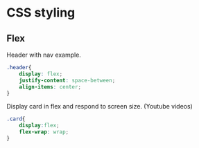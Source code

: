 # CSS styling

## Flex
Header with nav example.

```css
.header{
    display: flex;
    justify-content: space-between;
    align-items: center;
}
```

Display card in flex and respond to screen size. (Youtube videos)
```css
.card{
    display:flex;
    flex-wrap: wrap;
}
```
